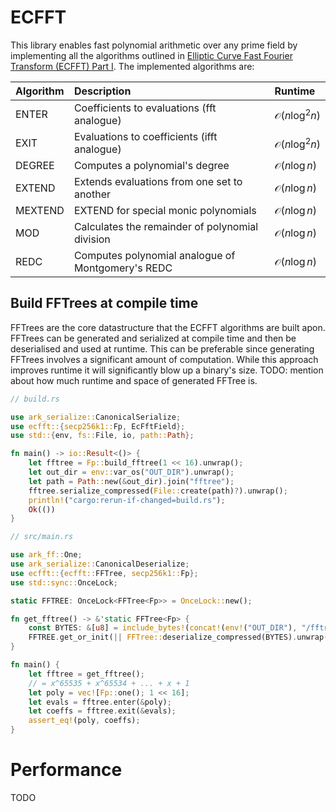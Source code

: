 
# ECFFT




This library enables fast polynomial arithmetic over any prime field by implementing all the algorithms outlined in [Elliptic Curve Fast Fourier Transform (ECFFT) Part I](https://arxiv.org/pdf/2107.08473.pdf). The implemented algorithms are:

|Algorithm|Description|Runtime|
|:-|:-|:-|
|ENTER|Coefficients to evaluations (fft analogue)|$\mathcal{O}(n\log^2{n})$|
|EXIT|Evaluations to coefficients (ifft analogue)|$\mathcal{O}(n\log^2{n})$|
|DEGREE|Computes a polynomial's degree|$\mathcal{O}(n\log{n})$|
|EXTEND|Extends evaluations from one set to another|$\mathcal{O}(n\log{n})$|
|MEXTEND|EXTEND for special monic polynomials|$\mathcal{O}(n\log{n})$|
|MOD|Calculates the remainder of polynomial division|$\mathcal{O}(n\log{n})$|
|REDC|Computes polynomial analogue of Montgomery's REDC|$\mathcal{O}(n\log{n})$|

## Build FFTrees at compile time

FFTrees are the core datastructure that the ECFFT algorithms are built apon. FFTrees can be generated and serialized at compile time and then be deserialised and used at runtime. This can be preferable since generating FFTrees involves a significant amount of computation. While this approach improves runtime it will significantly blow up a binary's size. TODO: mention about how much runtime and space of generated FFTree is.

```rust
// build.rs

use ark_serialize::CanonicalSerialize;
use ecfft::{secp256k1::Fp, EcFftField};
use std::{env, fs::File, io, path::Path};

fn main() -> io::Result<()> {
    let fftree = Fp::build_fftree(1 << 16).unwrap();
    let out_dir = env::var_os("OUT_DIR").unwrap();
    let path = Path::new(&out_dir).join("fftree");
    fftree.serialize_compressed(File::create(path)?).unwrap();
    println!("cargo:rerun-if-changed=build.rs");
    Ok(())
}
```

```rust
// src/main.rs

use ark_ff::One;
use ark_serialize::CanonicalDeserialize;
use ecfft::{ecfft::FFTree, secp256k1::Fp};
use std::sync::OnceLock;

static FFTREE: OnceLock<FFTree<Fp>> = OnceLock::new();

fn get_fftree() -> &'static FFTree<Fp> {
    const BYTES: &[u8] = include_bytes!(concat!(env!("OUT_DIR"), "/fftree"));
    FFTREE.get_or_init(|| FFTree::deserialize_compressed(BYTES).unwrap())
}

fn main() {
    let fftree = get_fftree();
    // = x^65535 + x^65534 + ... + x + 1
    let poly = vec![Fp::one(); 1 << 16];
    let evals = fftree.enter(&poly);
    let coeffs = fftree.exit(&evals);
    assert_eq!(poly, coeffs);
}
```

# Performance

TODO